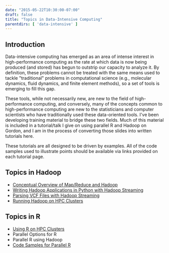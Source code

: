 ```yaml
---
date: "2015-05-22T10:30:00-07:00"
draft: false
title: "Topics in Data-Intensive Computing"
parentdirs: [ 'data-intensive' ]
---
```


## Introduction

Data-intensive computing has emerged as an area of intense interest in
high-performance computing as the rate at which data is now being produced
(and stored) has begun to outstrip our capacity to analyze it. By definition,
these problems cannot be treated with the same means used to tackle
"traditional" problems in computational science (e.g., molecular dynamics,
fluid dynamics, and finite element methods), so a set of tools is emerging to
fill this gap.

These tools, while not necessarily new, are new to the field of
high-performance computing, and conversely, many of the concepts common to
high-performance computing are new to the statisticians and computer
scientists who have traditionally used these data-oriented tools. I've been
developing training material to bridge these two fields. Much of this material
is included in a tutorial/talk I give on using parallel R and Hadoop on
Gordon, and I am in the process of converting those slides into written
tutorials here.

These tutorials are all designed to be driven by examples. All of the code
samples used to illustrate points should be available via links provided on
each tutorial page.

## Topics in Hadoop

- [Conceptual Overview of Map/Reduce and Hadoop](hadoop/overview.html)
- [Writing Hadoop Applications in Python with Hadoop Streaming](hadoop/streaming.html)
- [Parsing VCF Files with Hadoop Streaming](hadoop/parsing-vcfs.html)
- [Running Hadoop on HPC Clusters](hadoop/on-hpc.html)

## Topics in R

- [Using R on HPC Clusters](r/on-hpc.html)
- Parallel Options for R
- Parallel R using Hadoop
- [Code Samples for Parallel R](https://github.com/glennklockwood/paraR)
